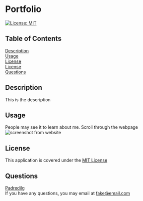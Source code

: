 # Portfolio
<a href='https://opensource.org/licenses/MIT'>[![License: MIT](https://img.shields.io/badge/License-MIT-yellow.svg)](https://opensource.org/licenses/MIT)</a>
  
## Table of Contents
[Description](#Description)</br>
[Usage](#Usage)</br>[License](#License)</br>[License](#License)</br>[Questions](#Questions)

## Description
This is the description

## Usage
People may see it to learn about me. Scroll through the webpage</br>
<img alt="screenshot from website" src="./assets/images/img.png"></img>

## License
This application is covered under the <a href='https://opensource.org/licenses/MIT'>MIT License</a>




## Questions
<a href='https://github.com/Padredilg'>Padredilg</a></br>
If you have any questions, you may email at fake@email.com

